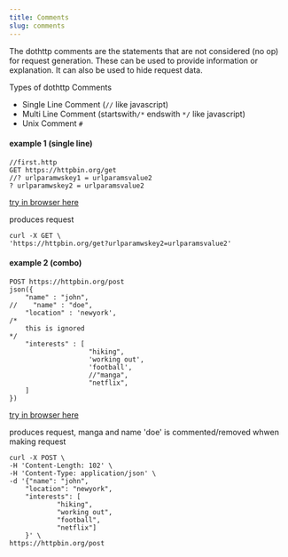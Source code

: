 ```yaml
---
title: Comments
slug: comments
---
```


The dothttp comments are the statements that are not considered (no op) for request generation. These can be used to provide information or explanation. 
It can also be used to hide request data.

Types of dothttp Comments
- Single Line Comment (`//` like javascript)
- Multi Line Comment (startswith`/*`  endswith `*/` like javascript)
- Unix Comment `#`



#### example 1 (single line)

```http
//first.http
GET https://httpbin.org/get
//? urlparamwskey1 = urlparamsvalue2
? urlparamwskey2 = urlparamsvalue2
```

[try in browser here](https://cedric05.github.io/dothttp-playground/#eJzT10/LLCou0csoKSngcncNUQAxiq309UF0UmaeXn5Run56agmXvr69QmlRTkFiUWJueXF2aqWhgi1coLgsMac01YgLTYkRphIArb0oLw==)


produces request 
```shell
curl -X GET \
'https://httpbin.org/get?urlparamwskey2=urlparamsvalue2'
```


#### example 2 (combo)

```http
POST https://httpbin.org/post
json({
    "name" : "john",
//    "name" : "doe",
    "location" : 'newyork',  
/* 
    this is ignored
*/
    "interests" : [
                    "hiking", 
                    'working out', 
                    'football',
                    //"manga",
                    "netflix",
    ]
})

```


[try in browser here](https://cedric05.github.io/dothttp-playground/#eJx1jUEKwkAMRfdzipDNqBSz9xIKuhMXo522Y9ukdCIq4t2dVjdK/QQC7/2QzXq7g0q1iyuiYR8DL6UvqZOo5hyFZw8DKciu9QgrwLNUjJkh+sa5+ERH1sjJaRAeuGV/vUtf2wzA0ALGhlYhwjAlS+9zs6D3YWD1vY8ah8v9yH6DVagDl5jBpLbX9Ct5kIvaf51CRI+uaWw26YmwdVw6nNbIXosm3D76YJ5z8wIAcEyH)


produces request, manga and name 'doe' is commented/removed whwen making request
```shell
curl -X POST \
-H 'Content-Length: 102' \
-H 'Content-Type: application/json' \
-d '{"name": "john", 
    "location": "newyork", 
    "interests": [
            "hiking", 
            "working out", 
            "football", 
            "netflix"]
    }' \
https://httpbin.org/post
```